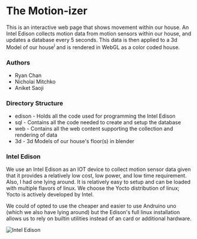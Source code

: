 # The Motion-izer

This is an interactive web page that shows movement within our house. An Intel Edison collects motion data from motion sensors within our house, and updates a database every 5 seconds.
This data is then applied to a 3d Model of our house<sup>i</sup> and is rendered in WebGL as a color coded house.  

### Authors

* Ryan Chan
* Nicholai Mitchko
* Aniket Saoji

### Directory Structure

* edison - Holds all the code used for programming the Intel Edison
* sql - Contains all the code needed to create and setup the database
* web - Contains all the web content supporting the collection and rendering of data
* 3d  - 3d Models of our house's floor(s) in blender

### Intel Edison

We use an Intel Edison as an IOT device to collect motion sensor data given that it provides a relatively low cost, low power, and low time requirement. Also, I had one lying around. It is relatively easy to setup and can be loaded with multiple flavors of linux. We choose the Yocto distribution of linux; Yocto is actively developed by Intel.

We could of opted to use the cheaper and easier to use Andruino uno (which we also have lying around) but the Edison's full linux installation allows us to rely on builtin utilities instead of an card or additional hardware.

![Intel Edison](https://software.intel.com/sites/default/files/managed/b6/0c/iot_TEMP_edisonboard.png)
